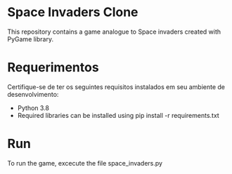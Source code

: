 # Space Invaders Clone

This repository contains a game analogue to Space invaders created with PyGame library.

# Requerimentos
Certifique-se de ter os seguintes requisitos instalados em seu ambiente de desenvolvimento:

- Python 3.8
- Required libraries can be installed using pip install -r requirements.txt

# Run

To run the game, excecute the file space_invaders.py